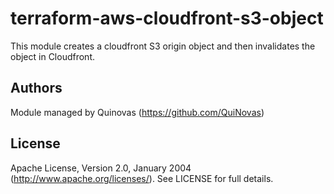 # terraform-aws-cloudfront-s3-object

This module creates a cloudfront S3 origin object and then invalidates the object in Cloudfront.

## Authors

Module managed by Quinovas (https://github.com/QuiNovas)

## License

Apache License, Version 2.0, January 2004 (http://www.apache.org/licenses/). See LICENSE for full details.